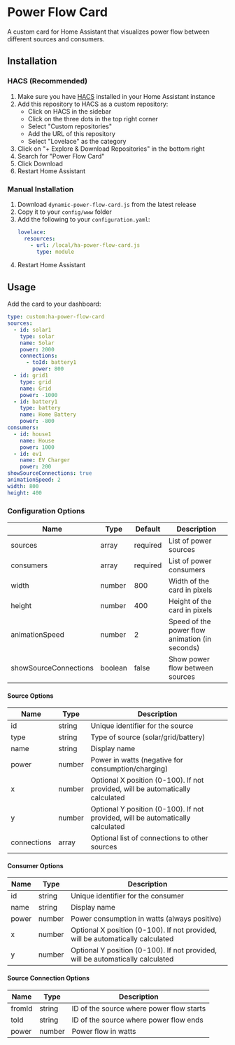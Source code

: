 # Power Flow Card

A custom card for Home Assistant that visualizes power flow between different sources and consumers.

## Installation

### HACS (Recommended)

1. Make sure you have [HACS](https://hacs.xyz) installed in your Home Assistant instance
2. Add this repository to HACS as a custom repository:
   - Click on HACS in the sidebar
   - Click on the three dots in the top right corner
   - Select "Custom repositories"
   - Add the URL of this repository
   - Select "Lovelace" as the category
3. Click on "+ Explore & Download Repositories" in the bottom right
4. Search for "Power Flow Card"
5. Click Download
6. Restart Home Assistant

### Manual Installation

1. Download `dynamic-power-flow-card.js` from the latest release
2. Copy it to your `config/www` folder
3. Add the following to your `configuration.yaml`:
   ```yaml
   lovelace:
     resources:
       - url: /local/ha-power-flow-card.js
         type: module
   ```
4. Restart Home Assistant

## Usage

Add the card to your dashboard:

```yaml
type: custom:ha-power-flow-card
sources:
  - id: solar1
    type: solar
    name: Solar
    power: 2000
    connections:
      - toId: battery1
        power: 800
  - id: grid1
    type: grid
    name: Grid
    power: -1000
  - id: battery1
    type: battery
    name: Home Battery
    power: -800
consumers:
  - id: house1
    name: House
    power: 1000
  - id: ev1
    name: EV Charger
    power: 200
showSourceConnections: true
animationSpeed: 2
width: 800
height: 400
```

### Configuration Options

| Name | Type | Default | Description |
|------|------|---------|-------------|
| sources | array | required | List of power sources |
| consumers | array | required | List of power consumers |
| width | number | 800 | Width of the card in pixels |
| height | number | 400 | Height of the card in pixels |
| animationSpeed | number | 2 | Speed of the power flow animation (in seconds) |
| showSourceConnections | boolean | false | Show power flow between sources |

#### Source Options

| Name | Type | Description |
|------|------|-------------|
| id | string | Unique identifier for the source |
| type | string | Type of source (solar/grid/battery) |
| name | string | Display name |
| power | number | Power in watts (negative for consumption/charging) |
| x | number | Optional X position (0-100). If not provided, will be automatically calculated |
| y | number | Optional Y position (0-100). If not provided, will be automatically calculated |
| connections | array | Optional list of connections to other sources |

#### Consumer Options

| Name | Type | Description |
|------|------|-------------|
| id | string | Unique identifier for the consumer |
| name | string | Display name |
| power | number | Power consumption in watts (always positive) |
| x | number | Optional X position (0-100). If not provided, will be automatically calculated |
| y | number | Optional Y position (0-100). If not provided, will be automatically calculated |

#### Source Connection Options

| Name | Type | Description |
|------|------|-------------|
| fromId | string | ID of the source where power flow starts |
| toId | string | ID of the source where power flow ends |
| power | number | Power flow in watts |
